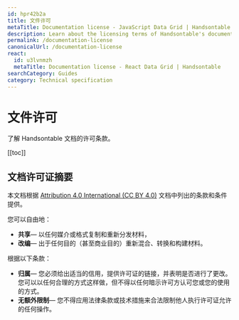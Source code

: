 ```yaml
---
id: hpr42b2a
title: 文件许可
metaTitle: Documentation license - JavaScript Data Grid | Handsontable
description: Learn about the licensing terms of Handsontable's documentation.
permalink: /documentation-license
canonicalUrl: /documentation-license
react:
  id: u3lvnmzh
  metaTitle: Documentation license - React Data Grid | Handsontable
searchCategory: Guides
category: Technical specification
---
```


# 文件许可

了解 Handsontable 文档的许可条款。

[[toc]]

## 文档许可证摘要

本文档根据 [Attribution 4.0 International (CC BY 4.0)](https://creativecommons.org/licenses/by/4.0) 文档中列出的条款和条件提供。

您可以自由地：

- **共享**— 以任何媒介或格式复制和重新分发材料，
- **改编**— 出于任何目的（甚至商业目的）重新混合、转换和构建材料。

根据以下条款：

- **归属**— 您必须给出适当的信用，提供许可证的链接，并表明是否进行了更改。您可以以任何合理的方式这样做，但不得以任何暗示许可方认可您或您的使用的方式。
- **无额外限制**— 您不得应用法律条款或技术措施来合法限制他人执行许可证允许的任何操作。
